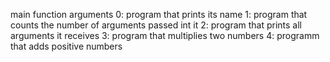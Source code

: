 main function arguments
0: program that prints its name
1: program that counts the number of arguments passed int it
2: program that prints all arguments it receives
3: program that multiplies two numbers
4: programm that adds positive numbers
